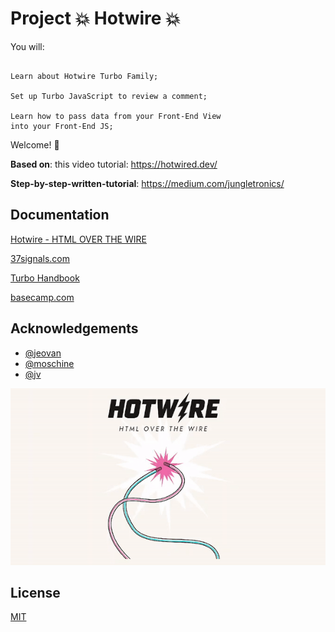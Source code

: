 # Project 💥️ Hotwire 💥️

You will:

```Learn How to Use Stimulus;

Learn about Hotwire Turbo Family;

Set up Turbo JavaScript to review a comment;

Learn how to pass data from your Front-End View
into your Front-End JS;
```

Welcome! 👋️

**Based on**: this video tutorial: https://hotwired.dev/

**Step-by-step-written-tutorial**: https://medium.com/jungletronics/

## Documentation

[Hotwire - HTML OVER THE WIRE](https://hotwired.dev/)

[37signals.com](https://37signals.com/32/)

[Turbo Handbook](https://turbo.hotwired.dev/handbook/introduction)

[basecamp.com](https://basecamp.com/)

## Acknowledgements

- [@jeovan](https://www.linkedin.com/in/jeovan-farias-6283b8145/)
- [@moschine](https://www.linkedin.com/in/luiz-felipe-batista-moschini-4938a0211/)
- [@jv](https://www.linkedin.com/in/jo%C3%A3o-vitor-dem%C3%A9trio-nogueira-035212196/)

![Hotwire](https://github.com/giljr/turbo_rails_demo/blob/master/public/hotwire.gif)

## License

[MIT](https://choosealicense.com/licenses/mit/)

